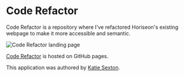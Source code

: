 # Code Refactor

Code Refactor is a repository where I've refactored Horiseon's existing webpage to make it more accessible and semantic.

![Code Refactor landing page](assets/images/screenshot.png)

[Code Refactor](https://fkakatie.github.io/code-refactor/) is hosted on GitHub pages.

This application was authored by [Katie Sexton](https://github.com/fkakatie).